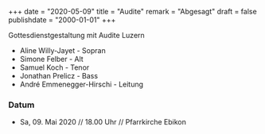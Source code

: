 ﻿+++
date = "2020-05-09"
title = "Audite"
remark = "Abgesagt"
draft = false
publishdate = "2000-01-01"
+++

Gottesdienstgestaltung mit Audite Luzern

* Aline Willy-Jayet - Sopran
* Simone Felber - Alt
* Samuel Koch - Tenor
* Jonathan Prelicz - Bass
* André Emmenegger-Hirschi - Leitung



### Datum

* Sa, 09. Mai 2020 // 18.00 Uhr // Pfarrkirche Ebikon
